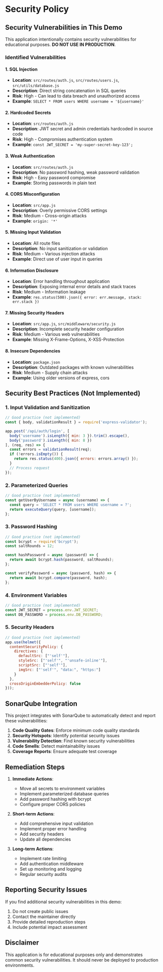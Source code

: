 # Security Policy

## Security Vulnerabilities in This Demo

This application intentionally contains security vulnerabilities for educational purposes. **DO NOT USE IN PRODUCTION**.

### Identified Vulnerabilities

#### 1. SQL Injection
- **Location**: `src/routes/auth.js`, `src/routes/users.js`, `src/utils/database.js`
- **Description**: Direct string concatenation in SQL queries
- **Risk**: High - Can lead to data breach and unauthorized access
- **Example**: `SELECT * FROM users WHERE username = '${username}'`

#### 2. Hardcoded Secrets
- **Location**: `src/routes/auth.js`
- **Description**: JWT secret and admin credentials hardcoded in source code
- **Risk**: High - Compromises authentication system
- **Example**: `const JWT_SECRET = 'my-super-secret-key-123';`

#### 3. Weak Authentication
- **Location**: `src/routes/auth.js`
- **Description**: No password hashing, weak password validation
- **Risk**: High - Easy password compromise
- **Example**: Storing passwords in plain text

#### 4. CORS Misconfiguration
- **Location**: `src/app.js`
- **Description**: Overly permissive CORS settings
- **Risk**: Medium - Cross-origin attacks
- **Example**: `origin: '*'`

#### 5. Missing Input Validation
- **Location**: All route files
- **Description**: No input sanitization or validation
- **Risk**: Medium - Various injection attacks
- **Example**: Direct use of user input in queries

#### 6. Information Disclosure
- **Location**: Error handling throughout application
- **Description**: Exposing internal error details and stack traces
- **Risk**: Medium - Information leakage
- **Example**: `res.status(500).json({ error: err.message, stack: err.stack })`

#### 7. Missing Security Headers
- **Location**: `src/app.js`, `src/middleware/security.js`
- **Description**: Incomplete security header configuration
- **Risk**: Medium - Various web vulnerabilities
- **Example**: Missing X-Frame-Options, X-XSS-Protection

#### 8. Insecure Dependencies
- **Location**: `package.json`
- **Description**: Outdated packages with known vulnerabilities
- **Risk**: Medium - Supply chain attacks
- **Example**: Using older versions of express, cors

## Security Best Practices (Not Implemented)

### 1. Input Validation and Sanitization
```javascript
// Good practice (not implemented)
const { body, validationResult } = require('express-validator');

app.post('/api/auth/login', [
  body('username').isLength({ min: 3 }).trim().escape(),
  body('password').isLength({ min: 8 })
], (req, res) => {
  const errors = validationResult(req);
  if (!errors.isEmpty()) {
    return res.status(400).json({ errors: errors.array() });
  }
  // Process request
});
```

### 2. Parameterized Queries
```javascript
// Good practice (not implemented)
const getUserByUsername = async (username) => {
  const query = 'SELECT * FROM users WHERE username = ?';
  return executeQuery(query, [username]);
};
```

### 3. Password Hashing
```javascript
// Good practice (not implemented)
const bcrypt = require('bcrypt');
const saltRounds = 12;

const hashPassword = async (password) => {
  return await bcrypt.hash(password, saltRounds);
};

const verifyPassword = async (password, hash) => {
  return await bcrypt.compare(password, hash);
};
```

### 4. Environment Variables
```javascript
// Good practice (not implemented)
const JWT_SECRET = process.env.JWT_SECRET;
const DB_PASSWORD = process.env.DB_PASSWORD;
```

### 5. Security Headers
```javascript
// Good practice (not implemented)
app.use(helmet({
  contentSecurityPolicy: {
    directives: {
      defaultSrc: ["'self'"],
      styleSrc: ["'self'", "'unsafe-inline'"],
      scriptSrc: ["'self'"],
      imgSrc: ["'self'", "data:", "https:"]
    }
  },
  crossOriginEmbedderPolicy: false
}));
```

## SonarQube Integration

This project integrates with SonarQube to automatically detect and report these vulnerabilities:

1. **Code Quality Gates**: Enforce minimum code quality standards
2. **Security Hotspots**: Identify potential security issues
3. **Vulnerability Detection**: Find known security vulnerabilities
4. **Code Smells**: Detect maintainability issues
5. **Coverage Reports**: Ensure adequate test coverage

## Remediation Steps

1. **Immediate Actions**:
   - Move all secrets to environment variables
   - Implement parameterized database queries
   - Add password hashing with bcrypt
   - Configure proper CORS policies

2. **Short-term Actions**:
   - Add comprehensive input validation
   - Implement proper error handling
   - Add security headers
   - Update all dependencies

3. **Long-term Actions**:
   - Implement rate limiting
   - Add authentication middleware
   - Set up monitoring and logging
   - Regular security audits

## Reporting Security Issues

If you find additional security vulnerabilities in this demo:

1. Do not create public issues
2. Contact the maintainer directly
3. Provide detailed reproduction steps
4. Include potential impact assessment

## Disclaimer

This application is for educational purposes only and demonstrates common security vulnerabilities. It should never be deployed to production environments.
